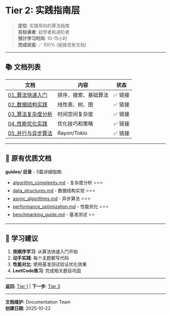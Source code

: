 # Tier 2: 实践指南层

> **定位**: 实践导向的算法指南  
> **目标读者**: 初学者和进阶者  
> **预计学习时间**: 10-15小时  
> **完成状态**: ✅ 100% (链接现有文档)

---

## 📚 文档列表

| 文档 | 内容 | 状态 |
|------|------|------|
| [01_算法快速入门](./01_算法快速入门.md) | 排序、搜索、基础算法 | ✅ 链接 |
| [02_数据结构实践](./02_数据结构实践.md) | 线性表、树、图 | ✅ 链接 |
| [03_算法复杂度分析](./03_算法复杂度分析.md) | 时间空间复杂度 | ✅ 链接 |
| [04_性能优化实践](./04_性能优化实践.md) | 优化技巧和策略 | ✅ 链接 |
| [05_并行与异步算法](./05_并行与异步算法.md) | Rayon/Tokio | ✅ 链接 |

---

## 🔗 原有优质文档

**guides/ 目录** - 5篇详细指南:

- [algorithm_complexity.md](../guides/algorithm_complexity.md) - 复杂度分析 ⭐⭐⭐
- [data_structures.md](../guides/data_structures.md) - 数据结构实现 ⭐⭐⭐
- [async_algorithms.md](../guides/async_algorithms.md) - 异步算法 ⭐⭐⭐
- [performance_optimization.md](../guides/performance_optimization.md) - 性能优化 ⭐⭐⭐
- [benchmarking_guide.md](../guides/benchmarking_guide.md) - 基准测试 ⭐⭐

---

## 🎯 学习建议

1. **按顺序学习**: 从算法快速入门开始
2. **动手实践**: 每个主题都写代码
3. **性能对比**: 使用基准测试验证优化效果
4. **LeetCode练习**: 完成相关题目巩固

---

**返回**: [Tier 1](../tier_01_foundations/) | **下一步**: [Tier 3](../tier_03_references/)

---

**文档维护**: Documentation Team  
**创建日期**: 2025-10-22
